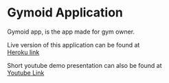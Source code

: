 # Gymoid Application
Gymoid app, is the app made for gym owner. <br>

Live version of this application can be found at <br>
[Heroku link](https://arcane-beach-50374.herokuapp.com/)
<br>

Short youtube demo presentation can also be found at <br>
[Youtube Link](https://www.youtube.com/watch?v=rYOb22VB0qc&t=809s)